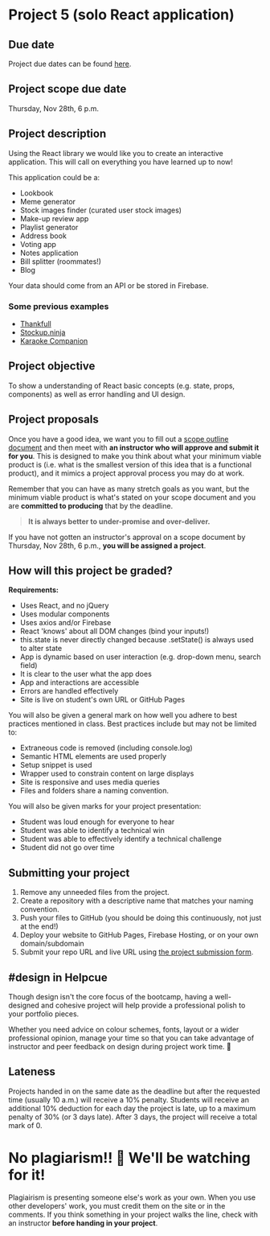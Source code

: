 # Project 5 (solo React application)
## Due date
Project due dates can be found [here](https://github.com/HackerYou/bootcamp-notes/blob/master/stuff-you-need-to-know/important-dates.md).

## Project scope due date
Thursday, Nov 28th, 6 p.m.

## Project description
Using the React library we would like you to create an interactive application. This will call on everything you have learned up to now!

This application could be a:

* Lookbook 
* Meme generator
* Stock images finder (curated user stock images)
* Make-up review app
* Playlist generator  
* Address book
* Voting app
* Notes application
* Bill splitter (roommates!)
* Blog

Your data should come from an API or be stored in Firebase.

### Some previous examples
* [Thankfull](https://gratitude-journal-p5.firebaseapp.com/)
* [Stockup.ninja](https://stockup.ninja/)
* [Karaoke Companion](https://karaoke-companion-c6638.firebaseapp.com/)

## Project objective
To show a understanding of React basic concepts (e.g. state, props, components) as well as error handling and UI design. 

## Project proposals
Once you have a good idea, we want you to fill out a [scope outline document](https://docs.google.com/forms/d/e/1FAIpQLSdUE0-IGQ2Fxd94dXi5luIc1sfAHJ4bDWYelzln2lsgdOGYdQ/viewform) and then meet with **an instructor who will approve and submit it for you**. This is designed to make you think about what your minimum viable product is (i.e. what is the smallest version of this idea that is a functional product), and it mimics a project approval process you may do at work.

Remember that you can have as many stretch goals as you want, but the minimum viable product is what's stated on your scope document and you are **committed to producing** that by the deadline. 

> **It is always better to under-promise and over-deliver.**

<!--- ### Deployment
(optional) In order to make deploying your app easy use the Firebase hosting features to get your site up online! There is the ability to add a custom domain if you would like, so think about a fun, shareable domain for your application . --->

If you have not gotten an instructor's approval on a scope document by Thursday, Nov 28th, 6 p.m., **you will be assigned a project**.

## How will this project be graded?
**Requirements:**
* Uses React, and no jQuery
* Uses modular components
* Uses axios and/or Firebase
* React 'knows' about all DOM changes (bind your inputs!)
* this.state is never directly changed because .setState() is always used to alter state
* App is dynamic based on user interaction (e.g. drop-down menu, search field)
* It is clear to the user what the app does
* App and interactions are accessible
* Errors are handled effectively
* Site is live on student's own URL or GitHub Pages

You will also be given a general mark on how well you adhere to best practices mentioned in class. Best practices include but may not be limited to:
* Extraneous code is removed (including console.log)
* Semantic HTML elements are used properly
* Setup snippet is used    
* Wrapper used to constrain content on large displays
* Site is responsive and uses media queries
* Files and folders share a naming convention.

You will also be given marks for your project presentation:
* Student was loud enough for everyone to hear
* Student was able to identify a technical win
* Student was able to effectively identify a technical challenge
* Student did not go over time

## Submitting your project

1. Remove any unneeded files from the project.
2. Create a repository with a descriptive name that matches your naming convention.
3. Push your files to GitHub (you should be doing this continuously, not just at the end!)
4. Deploy your website to GitHub Pages, Firebase Hosting, or on your own domain/subdomain
5. Submit your repo URL and live URL using [the project submission form](https://docs.google.com/forms/d/1ejHg-sjcg-UW2_wceX2fGV0R_n2tMF5T6lELdLhQ0y0/edit).

## #design in Helpcue

Though design isn't the core focus of the bootcamp, having a well-designed and cohesive project will help provide a professional polish to your portfolio pieces.
 
Whether you need advice on colour schemes, fonts, layout or a wider professional opinion, manage your time so that you can take advantage of instructor and peer feedback on design during project work time. 🎨 

## Lateness
Projects handed in on the same date as the deadline but after the requested time (usually 10 a.m.) will receive a 10% penalty. Students will receive an additional 10% deduction for each day the project is late, up to a maximum penalty of 30% (or 3 days late). After 3 days, the project will receive a total mark of 0.

# No plagiarism!! 👀 We'll be watching for it!
Plagiairism is presenting someone else's work as your own. When you use other developers' work, you must credit them on the site or in the comments. If you think something in your project walks the line, check with an instructor **before handing in your project**.

